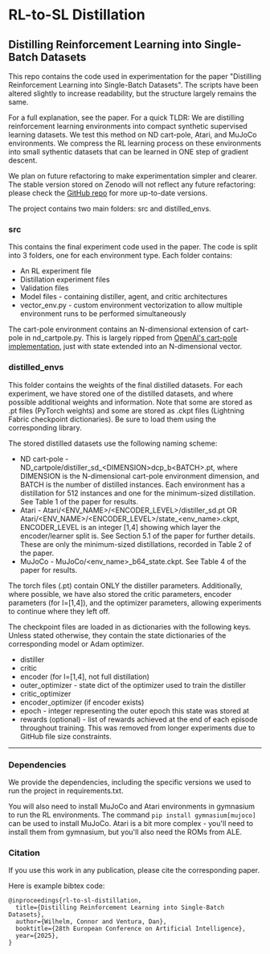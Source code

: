 # RL-to-SL Distillation
## Distilling Reinforcement Learning into Single-Batch Datasets

This repo contains the code used in experimentation for the paper "Distilling Reinforcement Learning into Single-Batch Datasets". The scripts have been altered slightly to increase readability, but the structure largely remains the same.

For a full explanation, see the paper. For a quick TLDR: We are distilling reinforcement learning environments into compact synthetic supervised learning datasets. We test this method on ND cart-pole, Atari, and MuJoCo environments. We compress the RL learning process on these environments into small sythentic datasets that can be learned in ONE step of gradient descent.

We plan on future refactoring to make experimentation simpler and clearer. The stable version stored on Zenodo will not reflect any future refactoring: please check the [GitHub repo](https://github.com/wconnorr/RL-to-SL_Distillation) for more up-to-date versions.

The project contains two main folders: src and distilled_envs.

### src

This contains the final experiment code used in the paper. The code is split into 3 folders, one for each environment type. Each folder contains:
- An RL experiment file
- Distillation experiment files
- Validation files
- Model files - containing distiller, agent, and critic architectures
- vector_env.py - custom environment vectorization to allow multiple environment runs to be performed simultaneously

The cart-pole environment contains an N-dimensional extension of cart-pole in nd_cartpole.py. This is largely ripped from [OpenAI's cart-pole implementation](https://github.com/openai/gym/blob/master/gym/envs/classic_control/cartpole.py), just with state extended into an N-dimensional vector.

### distilled_envs

This folder contains the weights of the final distilled datasets. For each experiment, we have stored one of the distilled datasets, and where possible additional weights and information. Note that some are stored as .pt files (PyTorch weights) and some are stored as .ckpt files (Lightning Fabric checkpoint dictionaries). Be sure to load them using the corresponding library.

The stored distilled datasets use the following naming scheme:
- ND cart-pole - ND_cartpole/distiller_sd_\<DIMENSION\>dcp_b\<BATCH\>.pt, where DIMENSION is the N-dimensional cart-pole environment dimension, and BATCH is the number of distilled instances. Each environment has a distillation for 512 instances and one for the minimum-sized distillation. See Table 1 of the paper for results.
- Atari - Atari/\<ENV_NAME\>/\<ENCODER_LEVEL\>/distiller_sd.pt OR Atari/\<ENV_NAME\>/\<ENCODER_LEVEL\>/state_\<env_name\>.ckpt, ENCODER_LEVEL is an integer \[1,4\] showing which layer the encoder/learner split is. See Section 5.1 of the paper for further details. These are only the minimum-sized distillations, recorded in Table 2 of the paper.
- MuJoCo -  MuJoCo/\<env_name\>_b64_state.ckpt. See Table 4 of the paper for results.

The torch files (.pt) contain ONLY the distiller parameters. Additionally, where possible, we have also stored the critic parameters, encoder parameters (for l=\[1,4\]), and the optimizer parameters, allowing experiments to continue where they left off.

The checkpoint files are loaded in as dictionaries with the following keys. Unless stated otherwise, they contain the state dictionaries of the corresponding model or Adam optimizer.
- distiller
- critic
- encoder (for l=\[1,4\], not full distillation)
- outer_optimizer - state dict of the optimizer used to train the distiller
- critic_optimizer
- encoder_optimizer (if encoder exists)
- epoch - integer representing the outer epoch this state was stored at
- rewards (optional) - list of rewards achieved at the end of each episode throughout training. This was removed from longer experiments due to GitHub file size constraints.

---

### Dependencies

We provide the dependencies, including the specific versions we used to run the project in requirements.txt.

You will also need to install MuJoCo and Atari environments in gymnasium to run the RL environments. The command `pip install gymnasium[mujoco]` can be used to install MuJoCo. Atari is a bit more complex - you'll need to install them from gymnasium, but you'll also need the ROMs from ALE.

### Citation

If you use this work in any publication, please cite the corresponding paper.

Here is example bibtex code:
```
@inproceedings{rl-to-sl-distillation,
  title={Distilling Reinforcement Learning into Single-Batch Datasets},
  author={Wilhelm, Connor and Ventura, Dan},
  booktitle={28th European Conference on Artificial Intelligence},
  year={2025},
}
```